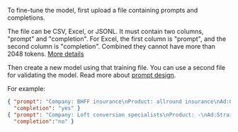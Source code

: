 To fine-tune the model, first upload a file containing prompts and completions.

The file can be CSV, Excel, or JSONL. It must contain two columns, "prompt" and "completion". For Excel, the first column is "prompt", and the second column is "completion". Combined they cannot have more than 2048 tokens. [More details](https://beta.openai.com/docs/guides/fine-tuning/preparing-your-dataset)

Then create a new model using that training file. You can use a second file for validating the model. Read more about [prompt design](https://beta.openai.com/docs/guides/completion/prompt-design).

For example:

```json
{ "prompt": "Company: BHFF insurance\nProduct: allround insurance\nAd:One stop shop for all your insurance needs!\nSupported:",
  "completion": "yes" }
{ "prompt": "Company: Loft conversion specialists\nProduct: -\nAd:Straight teeth in weeks!\nSupported:",
  "completion":"no" }
```
